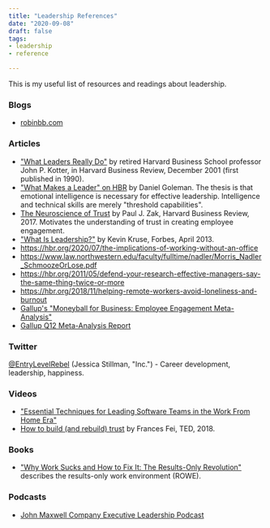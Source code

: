 ```yaml
---
title: "Leadership References"
date: "2020-09-08"
draft: false
tags:
- leadership
- reference

---
```


This is my useful list of resources and readings about leadership.

<!--
**Updated:**
2020-Sep-8
-->

<!--more-->

### Blogs

- [robinbb.com](/tags/leadership/)


### Articles

- ["What Leaders Really Do"](https://hbr.org/2001/12/what-leaders-really-do)
  by retired Harvard Business School professor John P. Kotter, in Harvard
  Business Review, December 2001 (first published in 1990).
- ["What Makes a Leader" on HBR](https://hbr.org/2004/01/what-makes-a-leader)
  by Daniel Goleman.  The thesis is that emotional intelligence is necessary
  for effective leadership. Intelligence and technical skills are merely
  "threshold capabilities".
- [The Neuroscience of Trust][1] by Paul J. Zak, Harvard Business Review, 2017.
  Motivates the understanding of trust in creating employee engagement.
- ["What Is Leadership?"](https://www.forbes.com/sites/kevinkruse/2013/04/09/what-is-leadership/)
  by Kevin Kruse, Forbes, April 2013.
- https://hbr.org/2020/07/the-implications-of-working-without-an-office
- https://www.law.northwestern.edu/faculty/fulltime/nadler/Morris_Nadler_SchmoozeOrLose.pdf
- https://hbr.org/2011/05/defend-your-research-effective-managers-say-the-same-thing-twice-or-more
- https://hbr.org/2018/11/helping-remote-workers-avoid-loneliness-and-burnout
- [Gallup's "Moneyball for Business: Employee Engagement Meta-Analysis"][2]
- [Gallup Q12 Meta-Analysis Report][3]

[1]: https://hbr.org/2017/01/the-neuroscience-of-trust
[2]: https://www.gallup.com/workplace/236468/moneyball-business-employee-engagement-meta-analysis.aspx
[3]: https://news.gallup.com/reports/191489/q12-meta-analysis-report-2016.aspx


### Twitter

[@EntryLevelRebel](https://twitter.com/EntryLevelRebel) (Jessica Stillman, "Inc.") - Career development, leadership, happiness.


### Videos

- ["Essential Techniques for Leading Software Teams in the Work From Home Era"](https://skillsmatter.com/skillscasts/14842-essential-techniques-for-leading-software-teams-in-the-work-from-home-era)
- [How to build (and rebuild) trust](https://www.ted.com/talks/frances_frei_how_to_build_and_rebuild_trust)
  by Frances Fei, TED, 2018.


### Books

- ["Why Work Sucks and How to Fix It: The Results-Only Revolution"][work-sucks] describes the results-only work environment (ROWE).

[work-sucks]: https://www.amazon.com/Why-Work-Sucks-How-Fix/dp/1591842921


### Podcasts

- [John Maxwell Company Executive Leadership Podcast](https://soundcloud.com/the-john-maxwell-company)
